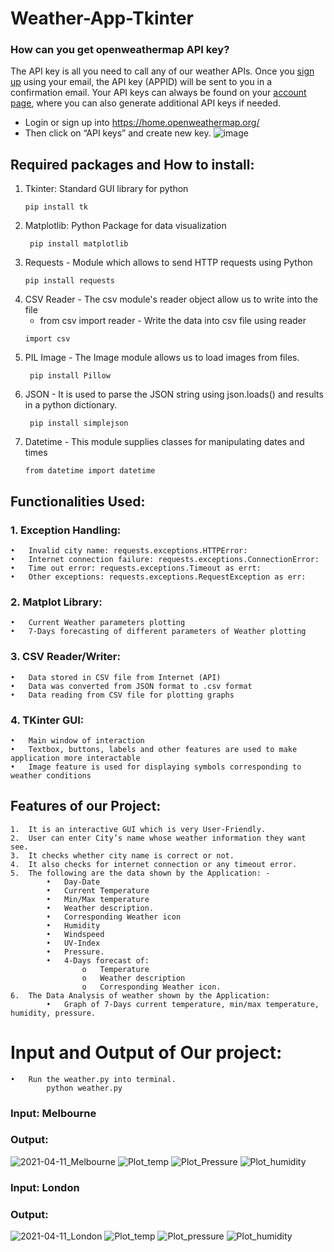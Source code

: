 # Weather-App-Tkinter
### How can you get openweathermap API key?
The API key is all you need to call any of our weather APIs. Once you [sign up](https://home.openweathermap.org/users/sign_up) using your email, the API key (APPID) will be sent to you in a confirmation email. Your API keys can always be found on your [account page](https://home.openweathermap.org/api_keys), where you can also generate additional API keys if needed.
- Login or sign up into https://home.openweathermap.org/
- Then click on “API keys” and create new key.
![image](https://user-images.githubusercontent.com/61119120/119944037-69cb9b80-bfb1-11eb-95e3-24bf12ec2f8d.png)


## Required packages and How to install: 
1. Tkinter:  Standard GUI library for python
    ```
    pip install tk
    ```
2. Matplotlib: Python Package for data visualization
    ```
     pip install matplotlib 
    ```
3. Requests - Module which allows to send HTTP requests using Python
    ```
    pip install requests
    ```
4. CSV Reader - The csv module's reader object allow us to write into the file
   - from csv import reader    -    Write the data into csv file using reader
    ```
    import csv  
    ```
5. PIL Image - The Image module allows us to load images from files.
   ```
    pip install Pillow 
    ```
6. JSON - It is used to parse the JSON string using json.loads() and results in a python dictionary.
   ```
    pip install simplejson
    ```
7. Datetime - This module supplies classes for manipulating dates and times
    ```
    from datetime import datetime
    ```
    
## Functionalities Used:

### 1.	Exception Handling:
    •	Invalid city name: requests.exceptions.HTTPError:
    •	Internet connection failure: requests.exceptions.ConnectionError:
    •	Time out error: requests.exceptions.Timeout as errt:
    •	Other exceptions: requests.exceptions.RequestException as err:
    
### 2.	Matplot Library:
    •	Current Weather parameters plotting
    •	7-Days forecasting of different parameters of Weather plotting

### 3.	CSV Reader/Writer:
    •	Data stored in CSV file from Internet (API)
    •	Data was converted from JSON format to .csv format
    •	Data reading from CSV file for plotting graphs

### 4.	TKinter GUI:
    •	Main window of interaction
    •	Textbox, buttons, labels and other features are used to make application more interactable
    •	Image feature is used for displaying symbols corresponding to weather conditions
    

## Features of our Project:
    1.	It is an interactive GUI which is very User-Friendly.
    2.	User can enter City’s name whose weather information they want see.
    3.	It checks whether city name is correct or not.
    4.	It also checks for internet connection or any timeout error.
    5.	The following are the data shown by the Application: -
            •	Day-Date
            •	Current Temperature
            •	Min/Max temperature
            •	Weather description.
            •	Corresponding Weather icon
            •	Humidity
            •	Windspeed
            •	UV-Index
            •	Pressure.
            •	4-Days forecast of:
                    o	Temperature
                    o	Weather description
                    o	Corresponding Weather icon.
    6.	The Data Analysis of weather shown by the Application:
            •	Graph of 7-Days current temperature, min/max temperature, humidity, pressure.

# Input and Output of Our project:
    •	Run the weather.py into terminal. 
            python weather.py
            
### Input: Melbourne
### Output: 
![2021-04-11_Melbourne](https://user-images.githubusercontent.com/70934443/119979403-87602b80-bfd8-11eb-905a-fbcb37690b98.png) 
![Plot_temp](https://user-images.githubusercontent.com/70934443/119979506-aeb6f880-bfd8-11eb-9dd8-4fb45d06735d.png) 
![Plot_Pressure](https://user-images.githubusercontent.com/70934443/119979527-b5457000-bfd8-11eb-9671-c0d04e2bb021.png) 
![Plot_humidity](https://user-images.githubusercontent.com/70934443/119979544-b9718d80-bfd8-11eb-8400-e1b66c5c0dc6.png)

### Input: London
### Output: 
![2021-04-11_London](https://user-images.githubusercontent.com/70934443/119979894-2553f600-bfd9-11eb-9156-d4276d20bdba.png)
![Plot_temp](https://user-images.githubusercontent.com/70934443/119979907-2a18aa00-bfd9-11eb-81eb-3f66a9dda564.png)
![Plot_pressure](https://user-images.githubusercontent.com/70934443/119979920-2f75f480-bfd9-11eb-91c7-513dcb2d16c7.png)
![Plot_humidity](https://user-images.githubusercontent.com/70934443/119979960-3e5ca700-bfd9-11eb-9a58-5e0856cbb54d.png)

